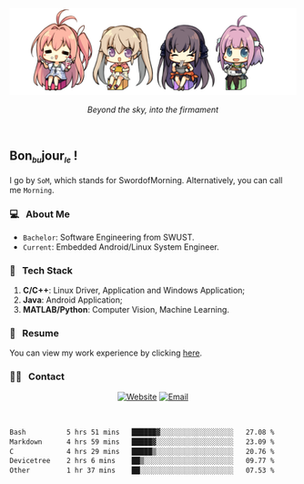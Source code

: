 <img src="./pic/Aokana.png">
<p align="center"><em>Beyond the sky, into the firmament</em></p>

<br/>

## Bon<sub><em><font size=2>bu</font></em></sub>jour<sub><em><font size=2>le</font></em></sub> !

I go by `SoM`, which stands for SwordofMorning. Alternatively, you can call me `Morning`.

### 💻 &nbsp; About Me

- `Bachelor`: Software Engineering from SWUST.
- `Current`: Embedded Android/Linux System Engineer.

### 🔧 &nbsp; Tech Stack

1. **C/C++**: Linux Driver, Application and Windows Application;
2. **Java**: Android Application;
3. **MATLAB/Python**: Computer Vision, Machine Learning.

### 📝 &nbsp; Resume

You can view my work experience by clicking <a href="https://swordofmorning.com/index.php/contact/">here</a>.

### 🤝🏻 &nbsp; Contact

<p align="center">
<a href="https://swordofmorning.com/"><img alt="Website" src="https://img.shields.io/badge/Website-swordofmorning.com-blue?style=flat-square&logo=google-chrome"></a>
<a href="mailto:master@xiaojintao.email
"><img alt="Email" src="https://img.shields.io/badge/Email-master@xiaojintao.email-blue?style=flat-square&logo=gmail"></a>
</p>

<br/>

<!--START_SECTION:waka-->

```txt
Bash          5 hrs 51 mins   ██████▓░░░░░░░░░░░░░░░░░░   27.08 %
Markdown      4 hrs 59 mins   █████▓░░░░░░░░░░░░░░░░░░░   23.09 %
C             4 hrs 29 mins   █████▒░░░░░░░░░░░░░░░░░░░   20.76 %
Devicetree    2 hrs 6 mins    ██▒░░░░░░░░░░░░░░░░░░░░░░   09.77 %
Other         1 hr 37 mins    ██░░░░░░░░░░░░░░░░░░░░░░░   07.53 %
```

<!--END_SECTION:waka-->
